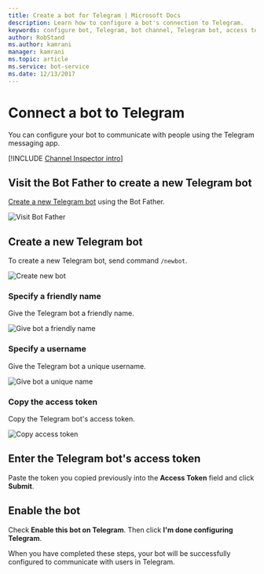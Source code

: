 ```yaml
---
title: Create a bot for Telegram | Microsoft Docs
description: Learn how to configure a bot's connection to Telegram.
keywords: configure bot, Telegram, bot channel, Telegram bot, access token
author: RobStand
ms.author: kamrani
manager: kamrani
ms.topic: article
ms.service: bot-service
ms.date: 12/13/2017
---
```


# Connect a bot to Telegram

You can configure your bot to communicate with people using the Telegram messaging app.

[!INCLUDE [Channel Inspector intro](~/includes/snippet-channel-inspector.md)]

## Visit the Bot Father to create a new Telegram bot

<a href="https://telegram.me/botfather" target="_blank">Create a new Telegram bot</a> using the Bot Father.

![Visit Bot Father](~/media/channels/tg-StepVisitBotFather.png)

## Create a new Telegram bot
To create a new Telegram bot, send command `/newbot`.

![Create new bot](~/media/channels/tg-StepNewBot.png)

### Specify a friendly name

Give the Telegram bot a friendly name.

![Give bot a friendly name](~/media/channels/tg-StepNameBot.png)

### Specify a username

Give the Telegram bot a unique username.

![Give bot a unique name](~/media/channels/tg-StepUsername.png)

### Copy the access token

Copy the Telegram bot's access token.

![Copy access token](~/media/channels/tg-StepBotCreated.png)

## Enter the Telegram bot's access token

Paste the token you copied previously into the **Access Token** field and click **Submit**.

## Enable the bot
Check **Enable this bot on Telegram**. Then click **I'm done configuring Telegram**.

When you have completed these steps, your bot will be successfully configured to communicate with users in Telegram.
